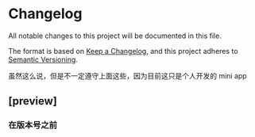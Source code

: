 # Changelog
All notable changes to this project will be documented in this file.

The format is based on [Keep a Changelog](https://keepachangelog.com/en/1.0.0/),
and this project adheres to [Semantic Versioning](https://semver.org/spec/v2.0.0.html).

虽然这么说，但是不一定遵守上面这些，因为目前这只是个人开发的 mini app

## [preview]

### 在版本号之前



